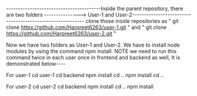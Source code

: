 ----------------------------------------Inside the parent repository, there are two folders ---------------> User-1 and User-2---------------------------------------------------------- 
clone those inside repositories as
" git clone https://github.com/Harpreet6263/user-1.git "  and 
" git clone https://github.com/Harpreet6263/user-2.git "

Now we have two folders as User-1 and User-2.
We have to install node modules by using the command npm install. NOTE we need to run this command twice in each user once in frontend and backend as well, It is demonstrated below----

For user-1
cd user-1
cd backend 
npm install
cd ..
npm install
cd ..

For user-2
cd user-2
cd backend
npm install
cd ..
npm install

